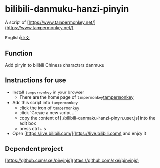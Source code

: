 # bilibili-danmuku-hanzi-pinyin
A script of [https://www.tampermonkey.net/](https://www.tampermonkey.net/)

English|[中文](./README_zh.md)

## Function
Add pinyin to bilibili Chinese characters danmuku
## Instructions for use
* Install `tampermonkey` in your browser
  * There are the home page of `tampermonkey`[tampermonkey](https://www.tampermonkey.net/)
* Add this script into `tampermonkey`
  * click the icon of `tampermonkey`
  * click 'Create a new script ...'
  * copy the content of [./bilibili-danmaku-hanzi-pinyin.user.js] into the edit box
  * press ctrl + s
* Open [https://live.bilibili.com/](https://live.bilibili.com/) and enjoy it
## Dependent project
[https://github.com/sxei/pinyinjs](https://github.com/sxei/pinyinjs)

